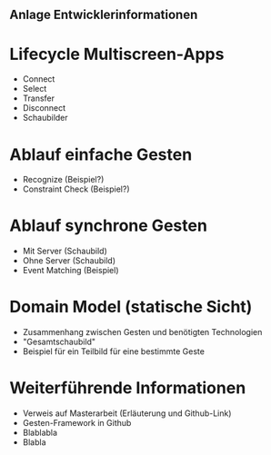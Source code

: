﻿## Anlage Entwicklerinformationen

# Lifecycle Multiscreen-Apps
- Connect
- Select
- Transfer
- Disconnect
- Schaubilder

# Ablauf einfache Gesten
- Recognize (Beispiel?)
- Constraint Check (Beispiel?)
# Ablauf synchrone Gesten
- Mit Server (Schaubild)
- Ohne Server (Schaubild)
- Event Matching (Beispiel)  

# Domain Model (statische Sicht)
- Zusammenhang zwischen Gesten und benötigten Technologien
- "Gesamtschaubild"
- Beispiel für ein Teilbild für eine bestimmte Geste
  
# Weiterführende Informationen
- Verweis auf Masterarbeit (Erläuterung und Github-Link)
- Gesten-Framework in Github
- Blablabla
- Blabla
